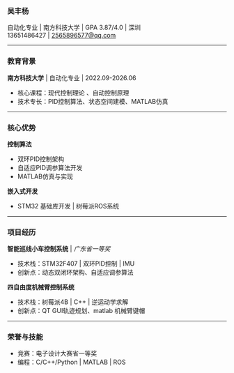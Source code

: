 ### 吴丰杨  
自动化专业 | 南方科技大学 | GPA 3.87/4.0 | 深圳  
13651486427 | 2565896577@qq.com  

---

### 教育背景  
**南方科技大学** | 自动化专业 | 2022.09-2026.06  
- 核心课程：现代控制理论 、自动控制原理  
- 技术专长：PID控制算法、状态空间建模、MATLAB仿真

---

### 核心优势  
**控制算法**  
- 双环PID控制架构 
- 自适应PID调参算法开发  
- MATLAB仿真与实现  

**嵌入式开发**  
- STM32 基础库开发 | 树莓派ROS系统  

---

### 项目经历  
**智能巡线小车控制系统** | *广东省一等奖*  
- 技术栈：STM32F407 | 双环PID控制 | IMU  
- 创新点：动态双闭环架构、自适应调参算法  

**四自由度机械臂控制系统**  
- 技术栈：树莓派4B | C++ | 逆运动学求解  
- 创新点：QT GUI轨迹规划、matlab 机械臂键帽

---

### 荣誉与技能  
- 竞赛：电子设计大赛省一等奖 
- 编程：C/C++/Python | MATLAB | ROS  
